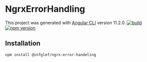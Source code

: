 # NgrxErrorHandling

This project was generated with [Angular CLI](https://github.com/angular/angular-cli) version 11.2.0.
[![build](https://img.shields.io/circleci/build/github/GlennLefevere/ngrx-error-handling.svg)](https://circleci.com/gh/GlennLefevere/workflows/ngrx-error-handling/tree/main)
[![npm version](https://badge.fury.io/js/%40infglef%2Fngrx-error-handeling.svg)](https://www.npmjs.com/@infglef/ngrx-error-handeling)

## Installation

```
npm install @infglef/ngrx-error-handeling
```
